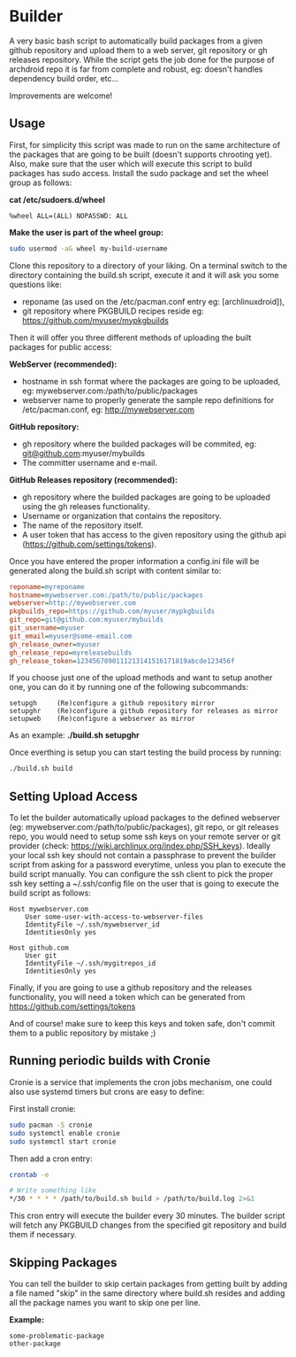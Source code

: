 # Builder

A very basic bash script to automatically build packages from
a given github repository and upload them to a web server, git
repository or gh releases repository. While the script gets the job
done for the purpose of archdroid repo it is far from complete and
robust, eg: doesn't handles dependency build order, etc...

Improvements are welcome!

## Usage

First, for simplicity this script was made to run on the same
architecture of the packages that are going to be built (doesn't
supports chrooting yet). Also, make sure that the user which will
execute this script to build packages has sudo access. Install the
sudo package and set the wheel group as follows:

**cat /etc/sudoers.d/wheel**
```
%wheel ALL=(ALL) NOPASSWD: ALL
```

**Make the user is part of the wheel group:**
```sh
sudo usermod -aG wheel my-build-username
```

Clone this repository to a directory of your liking.
On a terminal switch to the directory containing the build.sh script,
execute it and it will ask you some questions like:

* reponame (as used on the /etc/pacman.conf entry eg: [archlinuxdroid]),
* git repository where PKGBUILD recipes reside eg:
  https://github.com/myuser/mypkgbuilds

Then it will offer you three different methods of uploading the built
packages for public access:

**WebServer (recommended):**
* hostname in ssh format where the packages are going to be
  uploaded, eg: mywebserver.com:/path/to/public/packages
* webserver name to properly generate the sample repo definitions for
  /etc/pacman.conf, eg: http://mywebserver.com

**GitHub repository:**
* gh repository where the builded packages will be commited, eg:
  git@github.com:myuser/mybuilds
* The committer username and e-mail.

**GitHub Releases repository (recommended):**
* gh repository where the builded packages are going to be
  uploaded using the gh releases functionality.
* Username or organization that contains the repository.
* The name of the repository itself.
* A user token that has access to the given repository using the
  github api (https://github.com/settings/tokens).

Once you have entered the proper information a config.ini file will be
generated along the build.sh script with content similar to:


```ini
reponame=myreponame
hostname=mywebserver.com:/path/to/public/packages
webserver=http://mywebserver.com
pkgbuilds_repo=https://github.com/myuser/mypkgbuilds
git_repo=git@github.com:myuser/mybuilds
git_username=myuser
git_email=myuser@some-email.com
gh_release_owner=myuser
gh_release_repo=myreleasebuilds
gh_release_token=1234567890111213141516171819abcde123456f
```

If you choose just one of the upload methods and want to setup another
one, you can do it by running one of the following subcommands:

```
setupgh     (Re)configure a github repository mirror
setupghr    (Re)configure a github repository for releases as mirror
setupweb    (Re)configure a webserver as mirror
```

As an example: **./build.sh setupghr**

Once everthing is setup you can start testing the build process by
running:

```sh
./build.sh build
```

## Setting Upload Access

To let the builder automatically upload packages to the defined
webserver (eg: mywebserver.com:/path/to/public/packages), git repo,
or git releases repo,  you would need to setup some ssh keys on your
remote server or git provider (check: https://wiki.archlinux.org/index.php/SSH_keys).
Ideally your local ssh key should not contain a passphrase to prevent
the builder script from asking for a password everytime, unless you
plan to execute the build script manually. You can configure the ssh
client to pick the proper ssh key setting a ~/.ssh/config file on the
user that is going to execute the build script as follows:

```
Host mywebserver.com
    User some-user-with-access-to-webserver-files
    IdentityFile ~/.ssh/mywebserver_id
    IdentitiesOnly yes

Host github.com
    User git
    IdentityFile ~/.ssh/mygitrepos_id
    IdentitiesOnly yes
```

Finally, if you are going to use a github repository and the releases
functionality, you will need a token which can be generated from
https://github.com/settings/tokens

And of course! make sure to keep this keys and token safe, don't
commit them to a public repository by mistake ;)

## Running periodic builds with Cronie

Cronie is a service that implements the cron jobs mechanism, one could
also use systemd timers but crons are easy to define:

First install cronie:
```sh
sudo pacman -S cronie
sudo systemctl enable cronie
sudo systemctl start cronie
```

Then add a cron entry:
```sh
crontab -e

# Write something like
*/30 * * * * /path/to/build.sh build > /path/to/build.log 2>&1
```

This cron entry will execute the builder every 30 minutes. The builder
script will fetch any PKGBUILD changes from the specified git repository
and build them if necessary.

## Skipping Packages

You can tell the builder to skip certain packages from getting built
by adding a file named "skip" in the same directory where build.sh
resides  and adding all the package names you want to skip one per line.

**Example:**
```
some-problematic-package
other-package
```
